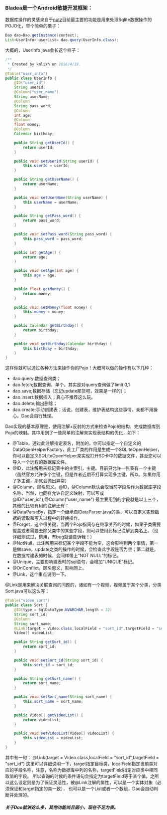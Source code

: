 ### Bladea是一个Android敏捷开发框架：

数据库操作的灵感来自于[nutz](http://www.nutzam.com/)目前最主要的功能是用来处理Sqlite数据操作的POJO化，举个简单的栗子：

```java
Dao dao=Dao.getInstance(context);
List<UserInfo> userList= dao.query(UserInfo.class);
```

大概的，UserInfo.java会长这个样子：
```java
/**
 * Created by kmlixh on 2016/4/19.
 */
@Table("user_info")
public class UserInfo {
    @ID("user_id")
    String userId;
    @Column("user_name")
    String userName;
    @Column
    String pass_word;
    @Column
    int age;
    @Column
    float money;
    @Column
    Calendar birthday;

    public String getUserId() {
        return userId;
    }

    public void setUserId(String userId) {
        this.userId = userId;
    }

    public String getUserName() {
        return userName;
    }

    public void setUserName(String userName) {
        this.userName = userName;
    }

    public String getPass_word() {
        return pass_word;
    }

    public void setPass_word(String pass_word) {
        this.pass_word = pass_word;
    }

    public int getAge() {
        return age;
    }

    public void setAge(int age) {
        this.age = age;
    }

    public float getMoney() {
        return money;
    }

    public void setMoney(float money) {
        this.money = money;
    }

    public Calendar getBirthday() {
        return birthday;
    }

    public void setBirthday(Calendar birthday) {
        this.birthday = birthday;
    }
}

```
这样你就可以通过各种方法来操作你的Pojo！大概可以做的操作有以下几种：

* dao.query:数据查询类；
* dao.fetch;数据查询，单个。其实是对query查询做了limit 0,1
* dao.save;数据存储（忘记update那货吧，效果是一样的）；
* dao.insert:数据插入；真心不推荐这么玩。
* dao.delete;输出删除；
* dao.create;手动创建表；话说，创建表，维护表结构这些事情，亲都不用操心。Dao会自行处理。

Dao实现的基本原理是，使用注解+反射的方式来检查Pojo的结构，完成数据库到Pojo的映射。其中用到了一些简单的注解来实现表结构的优化，如下：
* @Table，通过此注解指定表名，附加的，你可以指定一个自定义的DataOpenHelperFactory，此工厂类的作用是生成一个SQLiteOpenHelper，你可以自定义SQLiteOpenHelper来实现打开SD卡中的数据文件，甚至您可以导入一个远程的数据库文件。
* @ID，此注解用来标记表中的主索引，主键。目前只允许一张表有一个主键（虽然官方允许多个主键，但是作者近期不打算实现多主键，所以，如果你用了多主键，那就会抛出异常）
* @Column，顾名思义。@ID，@Column默认会取当前字段名作为数据库字段名称，当然，也同样允许自定义映射，可以写成@ID("user_id"),@Column("user_name")
最主要用到的字段就是以上三个，其他的比较有用的注解还有：
* @DataParseBy，指定一个继承自IDataParser.java的类，可以自定义实现数据的读取和写入过程中的转换操作。
* @Forget，这个很关键，当两个Pojo指间存在继承关系的时候，如果子类需要覆盖或者需要去除父类中的某些字段，则可以使用此标记注解到类名上。（没详细测试过，慎用，有bug就请告诉我！）
* @NotNull，此注解用来标记某个字段不能为空，这会影响到两个事情，第一是做save，update之类的操作的时候，会检查此字段是否为空；第二就是，在数据库建表的时候，会同样带上“NOT NULL”的标记。
* @Unique，主要影响建表时的sql语句，会增加“UNIQUE”标记。
* @OnConflict，顾名思义，影响同上。
* @Link，这个重点说明一下。

@Link是用来解决关联查询的问题的，诸如有一个视频，视频属于某个分类，分类Sort.java可以这么写：

```java
@Table("video_sort")
public class Sort {
    @ID(type = SqlDataType.NVARCHAR,length = 32)
    String sort_id;
    @Column
    String sort_name;
    @Link(target = Video.class,localField = "sort_id",targetField = "sort_id")
    Video[] videoList;

    public String getSort_id() {
        return sort_id;
    }

    public void setSort_id(String sort_id) {
        this.sort_id = sort_id;
    }

    public String getSort_name() {
        return sort_name;
    }

    public void setSort_name(String sort_name) {
        this.sort_name = sort_name;
    }

    public Video[] getVideoList() {
        return videoList;
    }

    public void setVideoList(Video[] videoList) {
        this.videoList = videoList;
    }
}
```
其中有一句： @Link(target = Video.class,localField = "sort_id",targetField = "sort_id")
这里可以详细说明一下，target指定目标类，localField指定当前类对应的字段名称，注意，名称为数据库中列的名称，targetField指定对应类中相同取值的字段。
所以查询的时候的条件语句会指定为targetField等于某个值。之所以这么设定则是为了保证灵活性，被@Link注解的属性，可以是一个实体对象（必须保证和target指定的类一致），
也可以是一个List或者一个数组，Dao会自动判断并处理的。

#### *关于Dao就讲这么多，其他功能尚且弱小，现在不足为表。*

